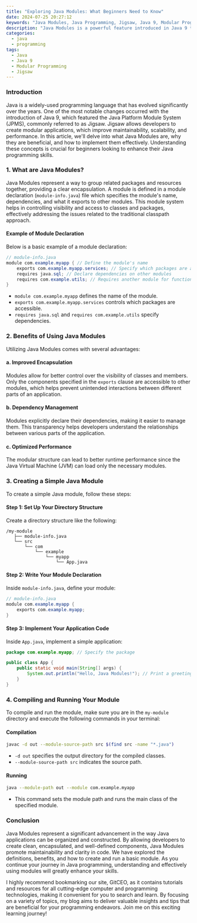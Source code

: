 ```yaml
---
title: "Exploring Java Modules: What Beginners Need to Know"
date: 2024-07-25 20:27:12
keywords: "Java Modules, Java Programming, Jigsaw, Java 9, Modular Programming"
description: "Java Modules is a powerful feature introduced in Java 9 that allows developers to create more maintainable and scalable applications. This article explores the fundamentals of Java Modules, their structure, benefits, and how to implement them in your projects. If you are a beginner looking to enhance your Java skills, you will learn key concepts such as module declaration, services, and module dependencies. Furthermore, we will provide detailed examples, best practices, and important notes to help you understand and utilize Java Modules effectively in your coding journey."
categories:
  - java
  - programming
tags:
  - Java
  - Java 9
  - Modular Programming
  - Jigsaw
---
```


### Introduction

Java is a widely-used programming language that has evolved significantly over the years. One of the most notable changes occurred with the introduction of Java 9, which featured the Java Platform Module System (JPMS), commonly referred to as Jigsaw. Jigsaw allows developers to create modular applications, which improve maintainability, scalability, and performance. In this article, we'll delve into what Java Modules are, why they are beneficial, and how to implement them effectively. Understanding these concepts is crucial for beginners looking to enhance their Java programming skills.

<!-- more -->

### 1. What are Java Modules?

Java Modules represent a way to group related packages and resources together, providing a clear encapsulation. A module is defined in a module declaration (`module-info.java`) file which specifies the module's name, dependencies, and what it exports to other modules. This module system helps in controlling visibility and access to classes and packages, effectively addressing the issues related to the traditional classpath approach.

#### Example of Module Declaration

Below is a basic example of a module declaration:

```java
// module-info.java
module com.example.myapp { // Define the module's name
    exports com.example.myapp.services; // Specify which packages are accessible to other modules
    requires java.sql; // Declare dependencies on other modules
    requires com.example.utils; // Requires another module for functionality
}
```
- `module com.example.myapp` defines the name of the module.
- `exports com.example.myapp.services` controls which packages are accessible.
- `requires java.sql` and `requires com.example.utils` specify dependencies.

### 2. Benefits of Using Java Modules

Utilizing Java Modules comes with several advantages:

#### a. Improved Encapsulation

Modules allow for better control over the visibility of classes and members. Only the components specified in the `exports` clause are accessible to other modules, which helps prevent unintended interactions between different parts of an application.

#### b. Dependency Management

Modules explicitly declare their dependencies, making it easier to manage them. This transparency helps developers understand the relationships between various parts of the application.

#### c. Optimized Performance

The modular structure can lead to better runtime performance since the Java Virtual Machine (JVM) can load only the necessary modules.

### 3. Creating a Simple Java Module

To create a simple Java module, follow these steps:

#### Step 1: Set Up Your Directory Structure

Create a directory structure like the following:

```
/my-module
   ├── module-info.java
   └── src
       └── com
           └── example
               └── myapp
                   └── App.java
```

#### Step 2: Write Your Module Declaration

Inside `module-info.java`, define your module:

```java
// module-info.java
module com.example.myapp {
    exports com.example.myapp;
}
```

#### Step 3: Implement Your Application Code

Inside `App.java`, implement a simple application:

```java
package com.example.myapp; // Specify the package

public class App {
    public static void main(String[] args) {
        System.out.println("Hello, Java Modules!"); // Print a greeting to the console
    }
}
```

### 4. Compiling and Running Your Module

To compile and run the module, make sure you are in the `my-module` directory and execute the following commands in your terminal:

#### Compilation

```bash
javac -d out --module-source-path src $(find src -name "*.java")
```
- `-d out` specifies the output directory for the compiled classes.
- `--module-source-path src` indicates the source path.

#### Running

```bash
java --module-path out --module com.example.myapp
```
- This command sets the module path and runs the main class of the specified module.

### Conclusion

Java Modules represent a significant advancement in the way Java applications can be organized and constructed. By allowing developers to create clean, encapsulated, and well-defined components, Java Modules promote maintainability and clarity in code. We have explored the definitions, benefits, and how to create and run a basic module. As you continue your journey in Java programming, understanding and effectively using modules will greatly enhance your skills. 

I highly recommend bookmarking our site, GitCEO, as it contains tutorials and resources for all cutting-edge computer and programming technologies, making it convenient for you to search and learn. By focusing on a variety of topics, my blog aims to deliver valuable insights and tips that are beneficial for your programming endeavors. Join me on this exciting learning journey!